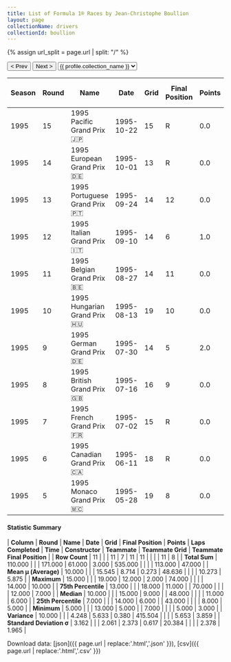 ```yaml
---
title: List of Formula 1® Races by Jean-Christophe Boullion
layout: page
collectionName: drivers
collectionId: boullion
---
```


{% assign url_split = page.url | split: "/" %}
<div id="collection-navigation">
<button onclick="selector.options[selector.selectedIndex-1].value && (window.location = selector.options[selector.selectedIndex-1].value);">&lt; Prev</button>
<button onclick="selector.options[selector.selectedIndex+1].value && (window.location = selector.options[selector.selectedIndex+1].value);">Next &gt;</button>
<select id="selector" onchange="this.options[this.selectedIndex].value && (window.location = this.options[this.selectedIndex].value);">
  {% for collectionId in site.data[page.collectionName].refs %}
    {% if collectionId == page.collectionId %}
      {% assign selected = "selected" %}
    {% else %}
      {% assign selected = "" %}
    {% endif %}
    {% assign profile = site.data[page.collectionName][collectionId].profile %}
    <option value="/f1/{{ page.collectionName }}/{{ collectionId }}/{{ url_split[4] }}" {{ selected }}>{{ profile.collection_name }}</option>
  {% endfor %}
</select>
</div>

| Season | Round | Name | Date | Grid | Final Position | Points | Laps Completed | Time | Constructor | Teammate | Teammate Grid | Teammate Final Position |
|--|--|--|--|--|--|--|--|--|--|--|--|--|
| 1995 | 15 | 1995 Pacific Grand Prix 🇯🇵 | 1995-10-22 | 15 | R | 0.0 | 7 |   | Sauber 🇨🇭 | [Heinz-Harald Frentzen 🇩🇪](/f1/drivers/frentzen) | 8 | 7 |
| 1995 | 14 | 1995 European Grand Prix 🇩🇪 | 1995-10-01 | 13 | R | 0.0 | 44 |   | Sauber 🇨🇭 | [Heinz-Harald Frentzen 🇩🇪](/f1/drivers/frentzen) | 8 | R |
| 1995 | 13 | 1995 Portuguese Grand Prix 🇵🇹 | 1995-09-24 | 14 | 12 | 0.0 | 70 |   | Sauber 🇨🇭 | [Heinz-Harald Frentzen 🇩🇪](/f1/drivers/frentzen) | 5 | 6 |
| 1995 | 12 | 1995 Italian Grand Prix 🇮🇹 | 1995-09-10 | 14 | 6 | 1.0 | 52 |   | Sauber 🇨🇭 | [Heinz-Harald Frentzen 🇩🇪](/f1/drivers/frentzen) | 10 | 3 |
| 1995 | 11 | 1995 Belgian Grand Prix 🇧🇪 | 1995-08-27 | 14 | 11 | 0.0 | 43 |   | Sauber 🇨🇭 | [Heinz-Harald Frentzen 🇩🇪](/f1/drivers/frentzen) | 10 | 4 |
| 1995 | 10 | 1995 Hungarian Grand Prix 🇭🇺 | 1995-08-13 | 19 | 10 | 0.0 | 74 |   | Sauber 🇨🇭 | [Heinz-Harald Frentzen 🇩🇪](/f1/drivers/frentzen) | 11 | 5 |
| 1995 | 9 | 1995 German Grand Prix 🇩🇪 | 1995-07-30 | 14 | 5 | 2.0 | 44 |   | Sauber 🇨🇭 | [Heinz-Harald Frentzen 🇩🇪](/f1/drivers/frentzen) | 11 | R |
| 1995 | 8 | 1995 British Grand Prix 🇬🇧 | 1995-07-16 | 16 | 9 | 0.0 | 60 |   | Sauber 🇨🇭 | [Heinz-Harald Frentzen 🇩🇪](/f1/drivers/frentzen) | 12 | 6 |
| 1995 | 7 | 1995 French Grand Prix 🇫🇷 | 1995-07-02 | 15 | R | 0.0 | 48 |   | Sauber 🇨🇭 | [Heinz-Harald Frentzen 🇩🇪](/f1/drivers/frentzen) | 12 | 10 |
| 1995 | 6 | 1995 Canadian Grand Prix 🇨🇦 | 1995-06-11 | 18 | R | 0.0 | 19 |   | Sauber 🇨🇭 | [Heinz-Harald Frentzen 🇩🇪](/f1/drivers/frentzen) | 12 | R |
| 1995 | 5 | 1995 Monaco Grand Prix 🇲🇨 | 1995-05-28 | 19 | 8 | 0.0 | 74 |   | Sauber 🇨🇭 | [Heinz-Harald Frentzen 🇩🇪](/f1/drivers/frentzen) | 14 | 6 |

#### Statistic Summary

| **Column** | **Round** | **Name** | **Date** | **Grid** | **Final Position** | **Points** | **Laps Completed** | **Time** | **Constructor** | **Teammate** | **Teammate Grid** | **Teammate Final Position** |
| **Row Count** | 11 |  |  | 11 | 7 | 11 | 11 |  |  |  | 11 | 8 |
| **Total Sum** | 110.000 |  |  | 171.000 | 61.000 | 3.000 | 535.000 |  |  |  | 113.000 | 47.000 |
| **Mean μ (Average)** | 10.000 |  |  | 15.545 | 8.714 | 0.273 | 48.636 |  |  |  | 10.273 | 5.875 |
| **Maximum** | 15.000 |  |  | 19.000 | 12.000 | 2.000 | 74.000 |  |  |  | 14.000 | 10.000 |
| **75th Percentile** | 13.000 |  |  | 18.000 | 11.000 |  | 70.000 |  |  |  | 12.000 | 7.000 |
| **Median** | 10.000 |  |  | 15.000 | 9.000 |  | 48.000 |  |  |  | 11.000 | 6.000 |
| **25th Percentile** | 7.000 |  |  | 14.000 | 6.000 |  | 43.000 |  |  |  | 8.000 | 5.000 |
| **Minimum** | 5.000 |  |  | 13.000 | 5.000 |  | 7.000 |  |  |  | 5.000 | 3.000 |
| **Variance** | 10.000 |  |  | 4.248 | 5.633 | 0.380 | 415.504 |  |  |  | 5.653 | 3.859 |
| **Standard Deviation σ** | 3.162 |  |  | 2.061 | 2.373 | 0.617 | 20.384 |  |  |  | 2.378 | 1.965 |

Download data: [json]({{ page.url | replace:'.html','.json' }}), [csv]({{ page.url | replace:'.html','.csv' }})
